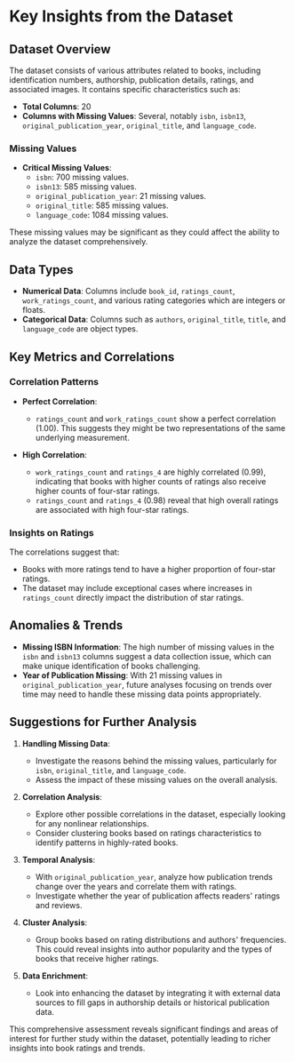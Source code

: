 # Key Insights from the Dataset

## Dataset Overview
The dataset consists of various attributes related to books, including identification numbers, authorship, publication details, ratings, and associated images. It contains specific characteristics such as:

- **Total Columns**: 20
- **Columns with Missing Values**: Several, notably `isbn`, `isbn13`, `original_publication_year`, `original_title`, and `language_code`.

### Missing Values
- **Critical Missing Values**:
  - `isbn`: 700 missing values.
  - `isbn13`: 585 missing values.
  - `original_publication_year`: 21 missing values.
  - `original_title`: 585 missing values.
  - `language_code`: 1084 missing values.

These missing values may be significant as they could affect the ability to analyze the dataset comprehensively.

## Data Types
- **Numerical Data**: Columns include `book_id`, `ratings_count`, `work_ratings_count`, and various rating categories which are integers or floats.
- **Categorical Data**: Columns such as `authors`, `original_title`, `title`, and `language_code` are object types.

## Key Metrics and Correlations
### Correlation Patterns
- **Perfect Correlation**:
  - `ratings_count` and `work_ratings_count` show a perfect correlation (1.00). This suggests they might be two representations of the same underlying measurement.
  
- **High Correlation**:
  - `work_ratings_count` and `ratings_4` are highly correlated (0.99), indicating that books with higher counts of ratings also receive higher counts of four-star ratings.
  - `ratings_count` and `ratings_4` (0.98) reveal that high overall ratings are associated with high four-star ratings.

### Insights on Ratings
The correlations suggest that:
- Books with more ratings tend to have a higher proportion of four-star ratings.
- The dataset may include exceptional cases where increases in `ratings_count` directly impact the distribution of star ratings.

## Anomalies & Trends
- **Missing ISBN Information**: The high number of missing values in the `isbn` and `isbn13` columns suggest a data collection issue, which can make unique identification of books challenging.
- **Year of Publication Missing**: With 21 missing values in `original_publication_year`, future analyses focusing on trends over time may need to handle these missing data points appropriately.

## Suggestions for Further Analysis
1. **Handling Missing Data**:
   - Investigate the reasons behind the missing values, particularly for `isbn`, `original_title`, and `language_code`.
   - Assess the impact of these missing values on the overall analysis.

2. **Correlation Analysis**:
   - Explore other possible correlations in the dataset, especially looking for any nonlinear relationships.
   - Consider clustering books based on ratings characteristics to identify patterns in highly-rated books.

3. **Temporal Analysis**:
   - With `original_publication_year`, analyze how publication trends change over the years and correlate them with ratings.
   - Investigate whether the year of publication affects readers' ratings and reviews.

4. **Cluster Analysis**:
   - Group books based on rating distributions and authors' frequencies. This could reveal insights into author popularity and the types of books that receive higher ratings.

5. **Data Enrichment**:
   - Look into enhancing the dataset by integrating it with external data sources to fill gaps in authorship details or historical publication data.

This comprehensive assessment reveals significant findings and areas of interest for further study within the dataset, potentially leading to richer insights into book ratings and trends.
